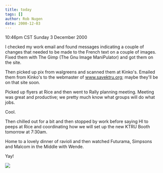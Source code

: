 ```yaml
---
title: today
tags: []
author: Rob Nugen
date: 2000-12-03
---
```


<title>What I did today</title>
<p class=date>10:46pm CST Sunday 3 December 2000

<p>I checked my work email and found messages indicating a couple of
changes that needed to be made to the French text on a couple of
images.  Fixed them with The Gimp (The Gnu Image ManiPulator) and got
them on the site.

<p>Then picked up pix from walgreens and scanned them at Kinko's.
Emailed them from Kinko's to the webmaster of <a
href="http://www.savektru.org">www.savektru.org</a>; maybe they'll be
on that site soon.

<p>Picked up flyers at Rice and then went to Rally planning meeting.
Meeting was great and productive; we pretty much know what groups will
do what jobs.

<p>Cool.

<p>Then chilled out for a bit and then stopped by work before saying
HI to peeps at Rice and coordinating how we will set up the new KTRU
Booth tomorrow at 7:30am.

<p>Home to a lovely dinner of ravioli and then watched Futurama,
Simpsons and Malcom in the Middle with Wende.

<p>Yay!

<p><img src='/images/rob/wL-ROB.gif'>


